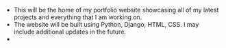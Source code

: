 - This will be the home of my portfolio website showcasing all of my latest projects and everything that I am working on. 
- The website will be built using Python, Django, HTML, CSS. I may include additional updates in the future.
- 
